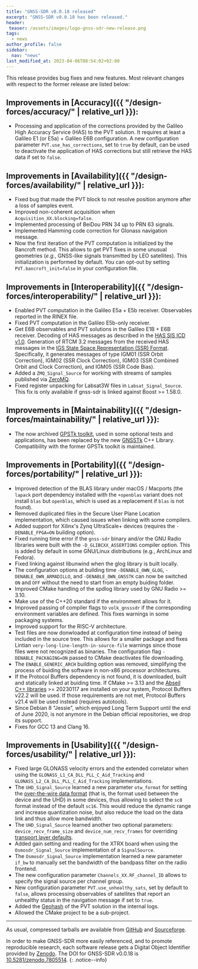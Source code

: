 ```yaml
---
title: "GNSS-SDR v0.0.18 released"
excerpt: "GNSS-SDR v0.0.18 has been released."
header:
 teaser: /assets/images/logo-gnss-sdr-new-release.png
tags:
  - news
author_profile: false
sidebar:
  nav: "news"
last_modified_at: 2023-04-06T08:54:02+02:00
---
```


This release provides bug fixes and new features. Most relevant changes with
respect to the former release are listed below:

## Improvements in [Accuracy]({{ "/design-forces/accuracy/" | relative_url }}):

- Processing and application of the corrections provided by the Galileo High
  Accuracy Service (HAS) to the PVT solution. It requires at least a Galileo E1
  (or E5a) + Galileo E6B configuration. A new configuration parameter
  `PVT.use_has_corrections`, set to `true` by default, can be used to deactivate
  the application of HAS corrections but still retrieve the HAS data if set to
  `false`.

## Improvements in [Availability]({{ "/design-forces/availability/" | relative_url }}):

- Fixed bug that made the PVT block to not resolve position anymore after a loss
  of samples event.
- Improved non-coherent acquisition when `Acquisition_XX.blocking=false`.
- Implemented processing of BeiDou PRN 34 up to PRN 63 signals.
- Implemented Hamming code correction for Glonass navigation message.
- Now the first iteration of the PVT computation is initialized by the Bancroft
  method. This allows to get PVT fixes in some unusual geometries (_e.g._,
  GNSS-like signals transmitted by LEO satellites). This initialization is
  performed by default. You can opt-out by setting `PVT.bancroft_init=false` in
  your configuration file.

## Improvements in [Interoperability]({{ "/design-forces/interoperability/" | relative_url }}):

- Enabled PVT computation in the Galileo E5a + E5b receiver. Observables
  reported in the RINEX file.
- Fixed PVT computation in the Galileo E5b-only receiver.
- Get E6B observables and PVT solutions in the Galileo E1B + E6B receiver.
  Decoding of HAS messages as described in the
  [HAS SIS ICD v1.0](https://www.gsc-europa.eu/sites/default/files/sites/all/files/Galileo_HAS_SIS_ICD_v1.0.pdf).
  Generation of RTCM 3.2 messages from the received HAS messages in the
  [IGS State Space Representation (SSR) Format](https://files.igs.org/pub/data/format/igs_ssr_v1.pdf).
  Specifically, it generates messages of type IGM01 (SSR Orbit Correction),
  IGM02 (SSR Clock Correction), IGM03 (SSR Combined Orbit and Clock Correction),
  and IGM05 (SSR Code Bias).
- Added a `ZMQ_Signal_Source` for working with streams of samples published via
  [ZeroMQ](https://zeromq.org/).
- Fixed register unpacking for Labsat3W files in `Labsat_Signal_Source`. This
  fix is only available if gnss-sdr is linked against Boost >= 1.58.0.

## Improvements in [Maintainability]({{ "/design-forces/maintainability/" | relative_url }}):

- The now archived [GPSTk toolkit](https://github.com/SGL-UT/GPSTk), used in
  some optional tests and applications, has been replaced by the new
  [GNSSTk](https://github.com/SGL-UT/gnsstk) C++ Library. Compatibility with the
  former GPSTk toolkit is maintained.

## Improvements in [Portability]({{ "/design-forces/portability/" | relative_url }}):

- Improved detection of the BLAS library under macOS / Macports (the `lapack`
  port dependency installed with the `+openblas` variant does not install `blas`
  but `openblas`, which is used as a replacement if `blas` is not found).
- Removed duplicated files in the Secure User Plane Location implementation,
  which caused issues when linking with some compilers.
- Added support for Xilinx's Zynq UltraScale+ devices (requires the
  `-DENABLE_FPGA=ON` building option).
- Fixed running time error if the `gnss-sdr` binary and/or the GNU Radio
  libraries were built with the `-D_GLIBCXX_ASSERTIONS` compiler option. This is
  added by default in some GNU/Linux distributions (e.g., ArchLinux and Fedora).
- Fixed linking against libunwind when the glog library is built locally.
- The configuration options at building time `-DENABLE_OWN_GLOG`,
  `-DENABLE_OWN_ARMADILLO`, and `-DENABLE_OWN_GNSSTK` can now be switched `ON`
  and `OFF` without the need to start from an empty buiding folder.
- Improved CMake handling of the spdlog library used by GNU Radio >= 3.10.
- Make use of the C++20 standard if the environment allows for it.
- Improved passing of compiler flags to `volk_gnsssdr` if the corresponding
  environment variables are defined. This fixes warnings in some packaging
  systems.
- Improved support for the RISC-V architecture.
- Test files are now donwloaded at configuration time instead of being included
  in the source tree. This allows for a smaller package and fixes Lintian
  `very-long-line-length-in-source-file` warnings since those files were not
  recognized as binaries. The configuration flag `-DENABLE_PACKAGING=ON` passed
  to CMake deactivates file downloading.
- The `ENABLE_GENERIC_ARCH` building option was removed, simplifying the process
  of buiding the software in non-x86 processor architectures.
- If the Protocol Buffers dependency is not found, it is downloaded, built and
  statically linked at buiding time. If CMake >= 3.13 and the
  [Abseil C++ libraries](https://github.com/abseil/abseil-cpp) >= 20230117 are
  installed on your system, Protocol Buffers v22.2 will be used. If those
  requirements are not met, Protocol Buffers v21.4 will be used instead
  (requires autotools).
- Since Debian 8 "Jessie", which enjoyed Long Term Support until the end of June
  2020, is not anymore in the Debian official repositories, we drop its support.
- Fixes for GCC 13 and Clang 16.

## Improvements in [Usability]({{ "/design-forces/usability/" | relative_url }}):

- Fixed large GLONASS velocity errors and the extended correlator when using the
  `GLONASS_L1_CA_DLL_PLL_C_Aid_Tracking` and
  `GLONASS_L2_CA_DLL_PLL_C_Aid_Tracking` implementations.
- The `UHD_Signal_Source` learned a new parameter `otw_format` for setting the
  [over-the-wire data format](https://files.ettus.com/manual/page_configuration.html#config_stream_args_otw_format)
  (that is, the format used between the device and the UHD) in some devices,
  thus allowing to select the `sc8` format instead of the default `sc16`. This
  would reduce the dynamic range and increase quantization noise, but also
  reduce the load on the data link and thus allow more bandwidth.
- The `UHD_Signal_Source` learned another two optional parameters:
  `device_recv_frame_size` and `device_num_recv_frames` for overriding
  [transport layer defaults](https://files.ettus.com/manual/page_transport.html).
- Added gain setting and reading for the XTRX board when using the
  `Osmosdr_Signal_Source` implementation of a `SignalSource`.
- The `Osmosdr_Signal_Source` implementation learned a new parameter `if_bw` to
  manually set the bandwidth of the bandpass filter on the radio frontend.
- The new configuration parameter `Channels_XX.RF_channel_ID` allows to specify
  the signal source per channel group.
- New configuration parameter `PVT.use_unhealthy_sats`, set by default to
  `false`, allows processing observables of satellites that report an unhealthy
  status in the navigation message if set to `true`.
- Added the [Geohash](https://en.wikipedia.org/wiki/Geohash) of the PVT solution
  in the internal logs.
- Allowed the CMake project to be a sub-project.

-----


As usual, compressed tarballs are available from [GitHub](https://github.com/gnss-sdr/gnss-sdr/releases/tag/v0.0.18) and [Sourceforge](https://sourceforge.net/projects/gnss-sdr/).

<a href="https://doi.org/10.5281/zenodo.7805514" ><i class="ai ai-fw ai-doi ai-lg" aria-hidden="true"></i></a>In order to make GNSS-SDR more easily referenced, and to promote reproducible research, each software release gets a Digital Object Identifier provided by [Zenodo](https://help.zenodo.org/faq/). The DOI for GNSS-SDR v0.0.18 is [10.5281/zenodo.7805514](https://doi.org/10.5281/zenodo.7805514).
{: .notice--info}

